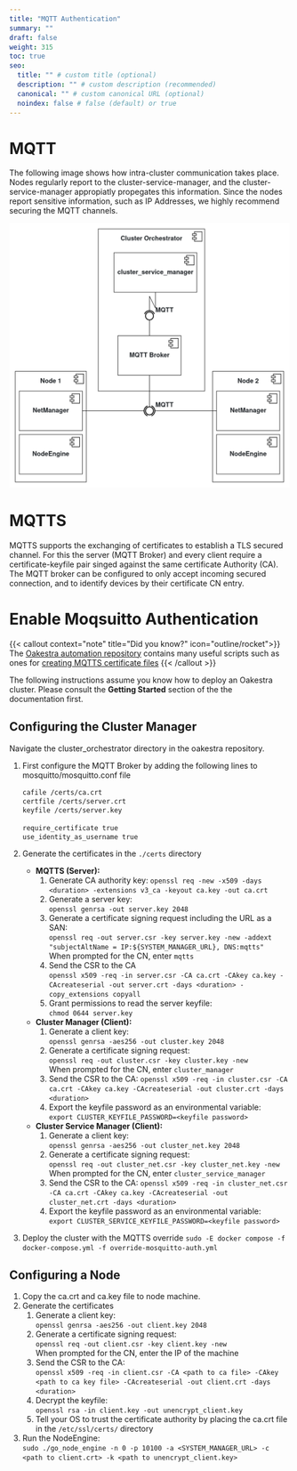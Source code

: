 ```yaml
---
title: "MQTT Authentication"
summary: ""
draft: false
weight: 315
toc: true
seo:
  title: "" # custom title (optional)
  description: "" # custom description (recommended)
  canonical: "" # custom canonical URL (optional)
  noindex: false # false (default) or true
---
```


# MQTT

The following image shows how intra-cluster communication takes place. Nodes regularly report to the cluster-service-manager,
and the cluster-service-manager appropiatly propegates this information. Since the nodes report sensitive information, such
as IP Addresses, we highly recommend securing the MQTT channels.

![MQTT Architecture Picture](mqtt.png)

# MQTTS
MQTTS supports the exchanging of certificates to establish a TLS secured channel. For this the server (MQTT Broker) and every 
client require a certificate-keyfile pair singed against the same certificate Authority (CA).
The MQTT broker can be configured to only accept incoming secured connection, and to identify devices by their certificate CN entry.

# Enable Moqsuitto Authentication

{{< callout context="note" title="Did you know?" icon="outline/rocket">}} The [Oakestra automation repository](https://github.com/oakestra/automation)
contains many useful scripts such as ones for [creating MQTTS certificate files](https://github.com/oakestra/automation/tree/d43f701134fdf71e1206532883006e1937c38ef9/development_cluster_management/generate_mqtts_certificates) {{< /callout >}}

The following instructions assume you know how to deploy an Oakestra cluster. Please consult the **Getting Started** section of the the documentation first.

## Configuring the Cluster Manager
Navigate the cluster_orchestrator directory in the oakestra repository.

1. First configure the MQTT Broker by adding the following lines to mosquitto/mosquitto.conf file
    ```
    cafile /certs/ca.crt
    certfile /certs/server.crt
    keyfile /certs/server.key

    require_certificate true
    use_identity_as_username true
    ```
2. Generate the certificates in the `./certs` directory
    * **MQTTS (Server):**
       1. Generate CA authority key:
          `openssl req -new -x509 -days <duration> -extensions v3_ca -keyout ca.key -out ca.crt`
       2. Generate a server key:\
          `openssl genrsa -out server.key 2048`
       3. Generate a certificate signing request including the URL as a SAN:\
          `openssl req -out server.csr -key server.key -new -addext "subjectAltName = IP:${SYSTEM_MANAGER_URL}, DNS:mqtts"`\
           When prompted for the CN, enter `mqtts`
       4. Send the CSR to the CA\
           `openssl x509 -req -in server.csr -CA ca.crt -CAkey ca.key -CAcreateserial -out server.crt -days <duration> -copy_extensions copyall`
       5. Grant permissions to read the server keyfile:\
            `chmod 0644 server.key`
    * **Cluster Manager (Client):**
        1. Generate a client key:\
            `openssl genrsa -aes256 -out cluster.key 2048`
        2. Generate a certificate signing request:\
            `openssl req -out cluster.csr -key cluster.key -new`\
            When prompted for the CN, enter `cluster_manager`
        3. Send the CSR to the CA:
            `openssl x509 -req -in cluster.csr -CA ca.crt -CAkey ca.key -CAcreateserial -out cluster.crt -days <duration>`
        4. Export the keyfile password as an environmental variable:\
            `export CLUSTER_KEYFILE_PASSWORD=<keyfile password>`
    * **Cluster Service Manager (Client):**
        1. Generate a client key:\
          `openssl genrsa -aes256 -out cluster_net.key 2048`
        2. Generate a certificate signing request:\
          `openssl req -out cluster_net.csr -key cluster_net.key -new`\
          When prompted for the CN, enter `cluster_service_manager`
        3. Send the CSR to the CA:
          `openssl x509 -req -in cluster_net.csr -CA ca.crt -CAkey ca.key -CAcreateserial -out cluster_net.crt -days <duration>`
        4. Export the keyfile password as an environmental variable:\
          `export CLUSTER_SERVICE_KEYFILE_PASSWORD=<keyfile password>`

3. Deploy the cluster with the MQTTS override
`sudo -E docker compose -f docker-compose.yml -f override-mosquitto-auth.yml`

## Configuring a Node

1. Copy the ca.crt and ca.key file to node machine.
2. Generate the certificates
   1. Generate a client key:\
       `openssl genrsa -aes256 -out client.key 2048`
   2. Generate a certificate signing request:\
       `openssl req -out client.csr -key client.key -new`\
       When prompted for the CN, enter the IP of the machine
   3. Send the CSR to the CA:\
       `openssl x509 -req -in client.csr -CA <path to ca file> -CAkey <path to ca key file> -CAcreateserial -out client.crt -days <duration>`
   4. Decrypt the keyfile:\
        `openssl rsa -in client.key -out unencrypt_client.key`
   5. Tell your OS to trust the certificate authority by placing the ca.crt file in the `/etc/ssl/certs/` directory
3. Run the NodeEngine:\
       `sudo ./go_node_engine -n 0 -p 10100 -a <SYSTEM_MANAGER_URL> -c <path to client.crt> -k <path to unencrypt_client.key>`

